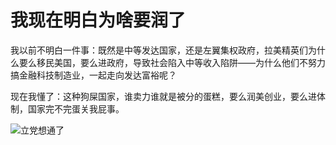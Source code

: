 # 我现在明白为啥要润了

我以前不明白一件事：既然是中等发达国家，还是左翼集权政府，拉美精英们为什么要么移民美国，要么进政府，导致社会陷入中等收入陷阱——为什么他们不努力搞金融科技制造业，一起走向发达富裕呢？

现在我懂了：这种狗屎国家，谁卖力谁就是被分的蛋糕，要么润美创业，要么进体制，国家完不完蛋关我屁事。

![立党想通了](立党想通了.jpg)
